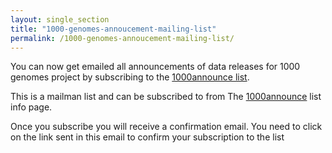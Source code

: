 ```yaml
---
layout: single_section
title: "1000-genomes-annoucement-mailing-list"
permalink: /1000-genomes-annoucement-mailing-list/
---
```



You can now get emailed all announcements of data releases for 1000 genomes project by subscribing to the [1000announce list](http://listserver.ebi.ac.uk/mailman/listinfo/1000announce).

This is a mailman list and can be subscribed to from The [1000announce](http://listserver.1000genomes.org/mailman/listinfo/1000announce) list info page.

Once you subscribe you will receive a confirmation email. You need to click on the link sent in this email to confirm your subscription to the list
